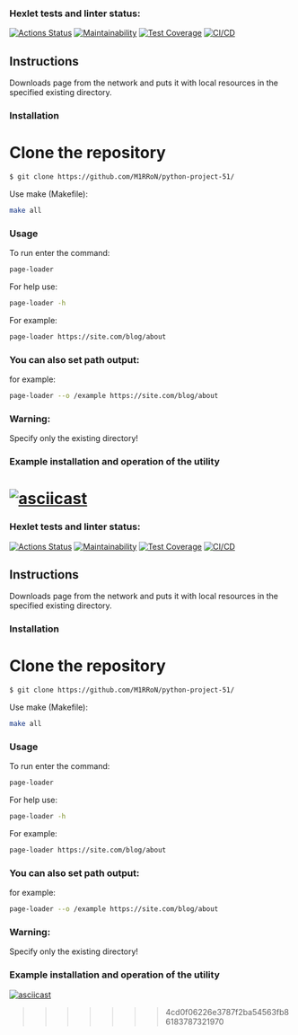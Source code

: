 ### Hexlet tests and linter status:
[![Actions Status](https://github.com/M1RRoN/python-project-51/workflows/hexlet-check/badge.svg)](https://github.com/M1RRoN/python-project-51/actions)
[![Maintainability](https://api.codeclimate.com/v1/badges/f2a044c7c180e8c11713/maintainability)](https://codeclimate.com/github/M1RRoN/python-project-51/maintainability)
[![Test Coverage](https://api.codeclimate.com/v1/badges/f2a044c7c180e8c11713/test_coverage)](https://codeclimate.com/github/M1RRoN/python-project-51/test_coverage)
[![CI/CD](https://github.com/M1RRoN/python-project-51/actions/workflows/CI_CHECK.yml/badge.svg)](https://github.com/M1RRoN/python-project-51/actions/workflows/CI_CHECK.yml)



## Instructions

Downloads page from the network and puts it with local resources in the specified existing directory.

### Installation

# Clone the repository


```bash
$ git clone https://github.com/M1RRoN/python-project-51/
```

Use make (Makefile):


```bash
make all
```


### Usage

To run enter the command:
```bash
page-loader
```
For help use: 
```bash
page-loader -h
```
For example:
```bash
page-loader https://site.com/blog/about
```
### You can also set path output:

for example: 
```bash
page-loader --o /example https://site.com/blog/about
```



### Warning:
Specify only the existing directory!


### Example installation and operation of the utility
[![asciicast](https://asciinema.org/a/qnUIAj57Nb1rL9XSH9SvBHtbp.svg)](https://asciinema.org/a/qnUIAj57Nb1rL9XSH9SvBHtbp)
=======
### Hexlet tests and linter status:
[![Actions Status](https://github.com/M1RRoN/python-project-51/workflows/hexlet-check/badge.svg)](https://github.com/M1RRoN/python-project-51/actions)
[![Maintainability](https://api.codeclimate.com/v1/badges/f2a044c7c180e8c11713/maintainability)](https://codeclimate.com/github/M1RRoN/python-project-51/maintainability)
[![Test Coverage](https://api.codeclimate.com/v1/badges/f2a044c7c180e8c11713/test_coverage)](https://codeclimate.com/github/M1RRoN/python-project-51/test_coverage)
[![CI/CD](https://github.com/M1RRoN/python-project-51/actions/workflows/CI_CHECK.yml/badge.svg)](https://github.com/M1RRoN/python-project-51/actions/workflows/CI_CHECK.yml)



## Instructions

Downloads page from the network and puts it with local resources in the specified existing directory.

### Installation

# Clone the repository


```bash
$ git clone https://github.com/M1RRoN/python-project-51/
```

Use make (Makefile):


```bash
make all
```


### Usage

To run enter the command:
```bash
page-loader
```
For help use: 
```bash
page-loader -h
```
For example:
```bash
page-loader https://site.com/blog/about
```
### You can also set path output:

for example: 
```bash
page-loader --o /example https://site.com/blog/about
```



### Warning:
Specify only the existing directory!


### Example installation and operation of the utility
[![asciicast](https://asciinema.org/a/qnUIAj57Nb1rL9XSH9SvBHtbp.svg)](https://asciinema.org/a/qnUIAj57Nb1rL9XSH9SvBHtbp)
>>>>>>> 4cd0f06226e3787f2ba54563fb86183787321970
